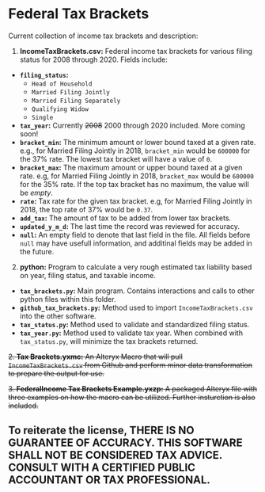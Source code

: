 # Federal Tax Brackets

Current collection of income tax brackets and description:

1. **IncomeTaxBrackets.csv:** Federal income tax brackets for various filing status for 2008 through 2020. Fields include:
  * **`filing_status`:**
    * `Head of Household`
    * `Married Filing Jointly`
    * `Married Filing Separately`
    * `Qualifying Widow`
    * `Single`
  * **`tax_year`:** Currently ~~2008~~ 2000 through 2020 included. More coming soon!
  * **`bracket_min`:** The minimum amount or lower bound taxed at a given rate. e.g., for Married Filing Jointly in 2018, `bracket_min` would be `600000` for the 37% rate. The lowest tax bracket will have a value of `0`.
  * **`bracket_max`:** The maximum amount or upper bound taxed at a given rate. e.g, for Married Filing Jointly in 2018, `bracket_max` would be `600000` for the 35% rate. If the top tax bracket has no maximum, the value will be *empty*.
  * **`rate`:** Tax rate for the given tax bracket. e.g, for Married Filing Jointly in 2018, the top rate of 37% would be `0.37`.
  * **`add_tax`:** The amount of tax to be added from lower tax brackets.
  * **`updated_y_m_d`:** The last time the record was reviewed for accuracy.
  * **`null`:** An empty field to denote that last field in the file. All fields before `null` may have usefull information, and additinal fields may be added in the future.


2. **python:** Program to calculate a very rough estimated tax liability based on year, filing status, and taxable income.
 * **`tax_brackets.py`:** Main program. Contains interactions and calls to other python files within this folder.
 * **`github_tax_brackets.py`:** Method used to import `IncomeTaxBrackets.csv` into the other software.
 * **`tax_status.py`:** Method used to validate and standardized filing status.
 * **`tax_year.py`:** Method used to validate tax year. When combined with `tax_status.py`, will minimize the tax brackets returned.

~~2. **Tax Brackets.yxmc:** An Alteryx Macro that will pull `IncomeTaxBrackets.csv` from Github and perform minor data transformation to prepare the output for use.~~

~~3. **FederalIncome Tax Brackets Example.yxzp:** A packaged Alteryx file with three examples on how the macro can be utilized. Further insturction is also included.~~

## To reiterate the license, THERE IS NO GUARANTEE OF ACCURACY. THIS SOFTWARE SHALL NOT BE CONSIDERED TAX ADVICE. CONSULT WITH A CERTIFIED PUBLIC ACCOUNTANT OR TAX PROFESSIONAL.
